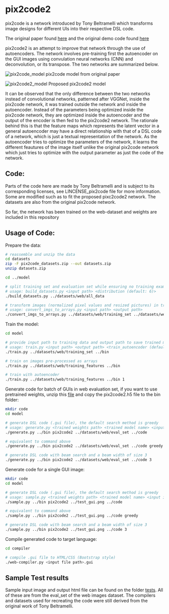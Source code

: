 # pix2code2

pix2code is a network introduced by Tony Beltramelli which transforms image designs for different UIs into their respective DSL code. 

The original paper found [here](https://arxiv.org/abs/1705.07962) and the original demo code found [here](https://github.com/tonybeltramelli/pix2code)

pix2code2 is an attempt to improve that network through the use of autoencoders. The network involves pre-training first the autoencoder on the GUI images using convulation neural networks (CNN) and deconvolution, or its transpose. The two networks are summarized below.

![pix2code_model](https://github.com/fjbriones/pix2code2/blob/master/pix2code_model.PNG)
pix2code model from original paper

![pix2code2_model](https://github.com/fjbriones/pix2code2/blob/master/pix2code2_model.PNG)
Proposed pix2code2 model

It can be observed that the only difference between the two networks instead of convolutional networks, patterned after VGGNet, inside the pix2code network, it was trained outside the network and inside the autoencoder. Instead of the parameters being optimized inside the pix2code network, they are optimized inside the autoencoder and the output of the encoder is then fed to the pix2code2 network. The rationale behind this is that the feature maps which represents the latent vector in a general autoencoder may have a direct relationship with that of a DSL code of a network, which is just a textual representation of the network. As the autoencoder tries to optimize the parameters of the network, it learns the different feautures of the image itself unlike the original pix2code network which just tries to optimize with the output parameter as just the code of the network.

## Code:
Parts of the code here are made by Tony Beltramelli and is subject to its corresponding licenses, see LINCENSE_pix2code file for more information. Some are modified such as to fit the proposed pixc2code2 network. The datasets are also from the original pix2code network.

So far, the network has been trained on the web-dataset and weights are included in this repository

## Usage of Code:

Prepare the data:
```sh
# reassemble and unzip the data
cd datasets
zip -F pix2code_datasets.zip --out datasets.zip
unzip datasets.zip

cd ../model

# split training set and evaluation set while ensuring no training example in the evaluation set
# usage: build_datasets.py <input path> <distribution (default: 6)>
./build_datasets.py ../datasets/web/all_data

# transform images (normalized pixel values and resized pictures) in training dataset to numpy arrays (smaller files if you need to upload the set to train your model in the cloud)
# usage: convert_imgs_to_arrays.py <input path> <output path>
./convert_imgs_to_arrays.py ../datasets/web/training_set ../datasets/web/training_features
```
Train the model:
```sh
cd model

# provide input path to training data and output path to save trained model and metadata
# usage: train.py <input path> <output path> <train_autoencoder (default: 0)>
./train.py ../datasets/web/training_set ../bin

# train on images pre-processed as arrays
./train.py ../datasets/web/training_features ../bin

# train with autoencoder
./train.py ../datasets/web/training_features ../bin 1
```

Generate code for batch of GUIs in web evaluation set, if you want to use pretrained weights, unzip this [file](https://1drv.ms/u/s!Ao8Y5FscWK9imo0GtV5u3sXOr6sc_A) and copy the pix2code2.h5 file to the bin folder:
```sh
mkdir code
cd model

# generate DSL code (.gui file), the default search method is greedy
# usage: generate.py <trained weights path> <trained model name> <input image> <output path> <search method (default: greedy)>
./generate.py ../bin pix2code2 ../datasets/web/eval_set ../code

# equivalent to command above
./generate.py ../bin pix2code2 ../datasets/web/eval_set ../code greedy

# generate DSL code with beam search and a beam width of size 3
./generate.py ../bin pix2code2 ../datasets/web/eval_set ../code 3
```

Generate code for a single GUI image:
```sh
mkdir code
cd model

# generate DSL code (.gui file), the default search method is greedy
# usage: sample.py <trained weights path> <trained model name> <input image> <output path> <search method (default: greedy)>
./sample.py ../bin pix2code2 ../test_gui.png ../code

# equivalent to command above
./sample.py ../bin pix2code2 ../test_gui.png ../code greedy

# generate DSL code with beam search and a beam width of size 3
./sample.py ../bin pix2code2 ../test_gui.png ../code 3
```

Compile generated code to target language:
```sh
cd compiler

# compile .gui file to HTML/CSS (Bootstrap style)
./web-compiler.py <input file path>.gui
```

## Sample Test results
Sample input image and output html file can be found on the folder [tests](https://github.com/fjbriones/pix2code2/tree/master/tests). All of these are from the eval_set of the web images dataset. The compilers and datasets used for recreating the code were still derived from the original work of Tony Beltramelli.
